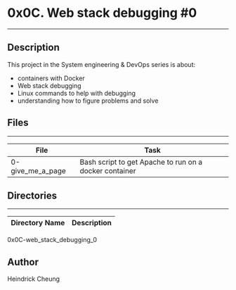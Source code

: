 # 0x0C. Web stack debugging #0

---
## Description

This project in the System engineering & DevOps series is about:
* containers with Docker
* Web stack debugging
* Linux commands to help with debugging
* understanding how to figure problems and solve

## Files
---
File|Task
---|---
0-give_me_a_page | Bash script to get Apache to run on a docker container

## Directories
---
Directory Name | Description
---|---
0x0C-web_stack_debugging_0

## Author
Heindrick Cheung
